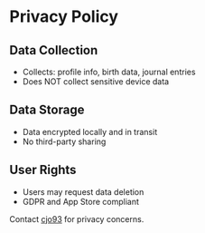 # Privacy Policy

## Data Collection

- Collects: profile info, birth data, journal entries
- Does NOT collect sensitive device data

## Data Storage

- Data encrypted locally and in transit
- No third-party sharing

## User Rights

- Users may request data deletion
- GDPR and App Store compliant

Contact [cjo93](mailto:your-email@example.com) for privacy concerns.
